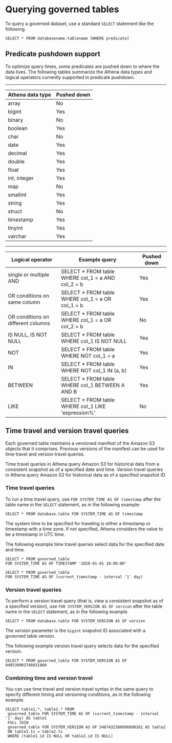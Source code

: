 # Querying governed tables<a name="lf-governed-tables-querying"></a>

To query a governed dataset, use a standard `SELECT` statement like the following\.

```
SELECT * FROM databasename.tablename [WHERE predicate]
```

## Predicate pushdown support<a name="lf-governed-tables-querying-predicate-pushdown"></a>

To optimize query times, some predicates are pushed down to where the data lives\. The following tables summarize the Athena data types and logical operators currently supported in predicate pushdown\.


****  

| Athena data type | Pushed down | 
| --- | --- | 
| array | No | 
| bigint | Yes | 
| binary | No | 
| boolean | Yes | 
| char | No | 
| date | Yes | 
| decimal | Yes | 
| double | Yes | 
| float | Yes | 
| int, integer | Yes | 
| map | No | 
| smallint | Yes | 
| string | Yes | 
| struct | No | 
| timestamp | Yes | 
| tinyint | Yes | 
| varchar | Yes | 


****  

| Logical operator | Example query | Pushed down | 
| --- | --- | --- | 
| single or multiple AND | SELECT \* FROM table WHERE col\_1 = a AND col\_2 = b | Yes | 
| OR conditions on same column | SELECT \* FROM table WHERE col\_1 = a OR col\_1 = b | Yes | 
| OR conditions on different columns | SELECT \* FROM table WHERE col\_1 = a OR col\_2 = b | No | 
| IS NULL, IS NOT NULL | SELECT \* FROM table WHERE col\_1 IS NOT NULL | Yes | 
| NOT | SELECT \* FROM table WHERE NOT col\_1 = a | Yes | 
| IN | SELECT \* FROM table WHERE NOT col\_1 IN \(a, b\) | Yes | 
| BETWEEN | SELECT \* FROM table WHERE col\_1 BETWEEN A AND B | Yes | 
| LIKE | SELECT \* FROM table WHERE col\_1 LIKE 'expression%' | No | 

## Time travel and version travel queries<a name="lf-governed-tables-time-travel-and-version-travel-queries"></a>

Each governed table maintains a versioned manifest of the Amazon S3 objects that it comprises\. Previous versions of the manifest can be used for time travel and version travel queries\.

Time travel queries in Athena query Amazon S3 for historical data from a consistent snapshot as of a specified date and time\. Version travel queries in Athena query Amazon S3 for historical data as of a specified snapshot ID\.

### Time travel queries<a name="lf-governed-tables-example-syntax-time-travel"></a>

To run a time travel query, use `FOR SYSTEM_TIME AS OF timestamp` after the table name in the `SELECT` statement, as in the following example:

```
SELECT * FROM database.table FOR SYSTEM_TIME AS OF timestamp
```

The system time to be specified for traveling is either a timestamp or timestamp with a time zone\. If not specified, Athena considers the value to be a timestamp in UTC time\. 

The following example time travel queries select data for the specified date and time\.

```
SELECT * FROM governed_table 
FOR SYSTEM_TIME AS OF TIMESTAMP '2020-01-01 10:00:00'
```

```
SELECT * FROM governed_table 
FOR SYSTEM_TIME AS OF (current_timestamp - interval '1' day)
```

### Version travel queries<a name="lf-governed-tables-example-syntax-version-travel"></a>

To perform a version travel query \(that is, view a consistent snapshot as of a specified version\), use `FOR SYSTEM_VERSION AS OF version` after the table name in the `SELECT` statement, as in the following example\. 

```
SELECT * FROM database.table FOR SYSTEM_VERSION AS OF version
```

The *version* parameter is the `bigint` snapshot ID associated with a governed table version\.

The following example version travel query selects data for the specified version\.

```
SELECT * FROM governed_table FOR SYSTEM_VERSION AS OF 949530903748831860
```

### Combining time and version travel<a name="lf-governed-tables-combining-time-and-version-travel"></a>

You can use time travel and version travel syntax in the same query to specify different timing and versioning conditions, as in the following example\.

```
SELECT table1.*, table2.* FROM 
 governed_table FOR SYSTEM_TIME AS OF (current_timestamp - interval '1' day) AS table1 
 FULL JOIN 
 governed_table FOR SYSTEM_VERSION AS OF 5487432386996890161 AS table2 
 ON table1.ts = table2.ts 
 WHERE (table1.id IS NULL OR table2.id IS NULL)
```